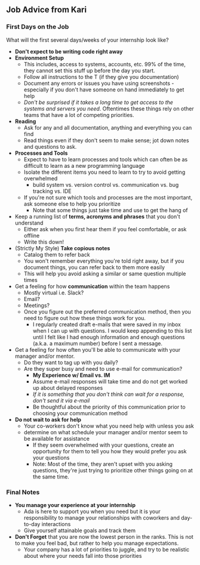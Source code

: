 ## Job Advice from Kari
### First Days on the Job

What will the first several days/weeks of your internship look like?
- **Don't expect to be writing code right away**
- **Environment Setup**
  - This includes, access to systems, accounts, etc. 99% of the time, they cannot set this stuff up before the day you start.
  - Follow all instructions to the T (if they give you documentation)
  - Document any errors or issues you have using screenshots - especially if you don't have someone on hand immediately to get help
  - _Don't be surprised if it takes a long time to get access to the systems and servers you need_. Oftentimes these things rely on other teams that have a lot of competing priorities.
- **Reading**
  - Ask for any and all documentation, anything and everything you can find
  - Read things even if they don't seem to make sense; jot down notes and questions to ask.
- **Processes and Tools**
  - Expect to have to learn processes and tools which can often be as difficult to learn as a new programming language
  - Isolate the different items you need to learn to try to avoid getting overwhelmed
    - build system vs. version control vs. communication vs. bug tracking vs. IDE
  - If you're not sure which tools and processes are the most important, ask someone else to help you prioritize
    - Note that some things just take time and use to get the hang of
- Keep a running list of **terms, acronyms and phrases** that you don't understand
  - Either ask when you first hear them if you feel comfortable, or ask offline
  - Write this down!
- (Strictly My Style) **Take copious notes**
  - Catalog them to refer back
  - You won't remember everything you're told right away, but if you document things, you can refer back to them more easily
  - This will help you avoid asking a similar or same question multiple times
- Get a feeling for how **communication** within the team happens
  - Mostly virtual i.e. Slack?
  - Email?
  - Meetings?
  - Once you figure out the preferred communication method, then you need to figure out how these things work for you.
    - I regularly created draft e-mails that were saved in my inbox when I can up with questions. I would keep appending to this list until I felt like I had enough information and enough questions (a.k.a. a maximum number) before I sent a message.
- Get a feeling for how often you'll be able to communicate with your manager and/or mentor.
  - Do they want to tag up with you daily?
  - Are they super busy and need to use e-mail for communication?
    - **My Experience w/ Email vs. IM**
    - Assume e-mail responses will take time and do not get worked up about delayed responses
    - _If it is something that you don't think can wait for a response, don't send it via e-mail_
    - Be thoughtful about the priority of this communication prior to choosing your communication method
- **Do not wait to ask for help**
  - Your co-workers don't know what you need help with unless you ask
  - determine on what schedule your manager and/or mentor seem to be available for assistance
    - If they seem overwhelmed with your questions, create an opportunity for them to tell you how they would prefer you ask your questions
    - Note: Most of the time, they aren't upset with you asking questions, they're just trying to prioritize other things going on at the same time.

### Final Notes
- **You manage your experience at your internship**
  - Ada is here to support you when you need but it is your responsibility to manage your relationships with coworkers and day-to-day interactions
  - Give yourself attainable goals and track them
- **Don't Forget** that you are now the lowest person in the ranks. This is not to make you feel bad, but rather to help you manage expectations.   
  - Your company has a lot of priorities to juggle, and try to be realistic about where your needs fall into those priorities
